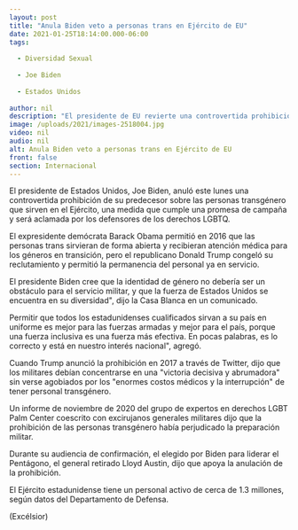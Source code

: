 ```yaml
---
layout: post
title: "Anula Biden veto a personas trans en Ejército de EU"
date: 2021-01-25T18:14:00.000-06:00
tags:
  
  - Diversidad Sexual
  
  - Joe Biden
  
  - Estados Unidos
  
author: nil
description: "El presidente de EU revierte una controvertida prohibición de su predecesor, Donald Trump, sobre las personas transgénero que sirven en el Ejército"
image: /uploads/2021/images-2518004.jpg
video: nil
audio: nil
alt: Anula Biden veto a personas trans en Ejército de EU
front: false
section: Internacional
---
```


El presidente de Estados Unidos, Joe Biden, anuló este lunes una controvertida prohibición de su predecesor sobre las personas transgénero que sirven en el Ejército, una medida que cumple una promesa de campaña y será aclamada por los defensores de los derechos LGBTQ.

El expresidente demócrata Barack Obama permitió en 2016 que las personas trans sirvieran de forma abierta y recibieran atención médica para los géneros en transición, pero el republicano Donald Trump congeló su reclutamiento y permitió la permanencia del personal ya en servicio.

El presidente Biden cree que la identidad de género no debería ser un obstáculo para el servicio militar, y que la fuerza de Estados Unidos se encuentra en su diversidad", dijo la Casa Blanca en un comunicado.

Permitir que todos los estadunidenses cualificados sirvan a su país en uniforme es mejor para las fuerzas armadas y mejor para el país, porque una fuerza inclusiva es una fuerza más efectiva. En pocas palabras, es lo correcto y está en nuestro interés nacional", agregó.

Cuando Trump anunció la prohibición en 2017 a través de Twitter, dijo que los militares debían concentrarse en una "victoria decisiva y abrumadora" sin verse agobiados por los "enormes costos médicos y la interrupción" de tener personal transgénero.

Un informe de noviembre de 2020 del grupo de expertos en derechos LGBT Palm Center coescrito con excirujanos generales militares dijo que la prohibición de las personas transgénero había perjudicado la preparación militar.

Durante su audiencia de confirmación, el elegido por Biden para liderar el Pentágono, el general retirado Lloyd Austin, dijo que apoya la anulación de la prohibición.

El Ejército estadunidense tiene un personal activo de cerca de 1.3 millones, según datos del Departamento de Defensa.

(Excélsior)